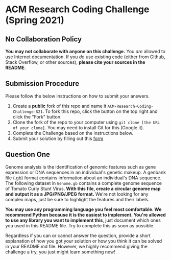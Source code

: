 # ACM Research Coding Challenge (Spring 2021)

## No Collaboration Policy

**You may not collaborate with anyone on this challenge.** You _are_ allowed to use Internet documentation. If you _do_ use existing code (either from Github, Stack Overflow, or other sources), **please cite your sources in the README**.

## Submission Procedure

Please follow the below instructions on how to submit your answers.

1. Create a **public** fork of this repo and name it `ACM-Research-Coding-Challenge-S21`. To fork this repo, click the button on the top right and click the "Fork" button.
2. Clone the fork of the repo to your computer using `git clone [the URL of your clone]`. You may need to install Git for this (Google it).
3. Complete the Challenge based on the instructions below.
4. Submit your solution by filling out this [form](https://acmutd.typeform.com/to/uqAJNXUe)

## Question One

Genome analysis is the identification of genomic features such as gene expression or DNA sequences in an individual's genetic makeup. A genbank file (.gb) format contains information about an individual's DNA sequence. The following dataset in `Genome.gb` contains a complete genome sequence of Tomato Curly Stunt Virus. **With this file, create a circular genome map and output it as a JPG/PNG/JPEG format.** We're not looking for any complex maps, just be sure to highlight the features and their labels.

**You may use any programming language you feel most comfortable. We recommend Python because it is the easiest to implement. You're allowed to use any library you want to implement this**, just document which ones you used in this README file. Try to complete this as soon as possible.

Regardless if you can or cannot answer the question, provide a short explanation of how you got your solution or how you think it can be solved in your README.md file. However, we highly recommend giving the challenge a try, you just might learn something new!
